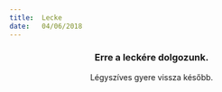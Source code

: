 ```yaml
---
title:  Lecke
date:   04/06/2018
---
```


### <center>Erre a leckére dolgozunk.</center>
<center>Légyszíves gyere vissza később.</center>